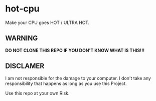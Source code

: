 # hot-cpu
Make your CPU goes HOT / ULTRA HOT.

## WARNING
****DO NOT CLONE THIS REPO IF YOU DON'T KNOW WHAT IS THIS!!!****

## DISCLAMER

I am not responsible for the damage to your computer. I don't take any responsibility that happens as long as you use this Project.

Use this repo at your own Risk.

